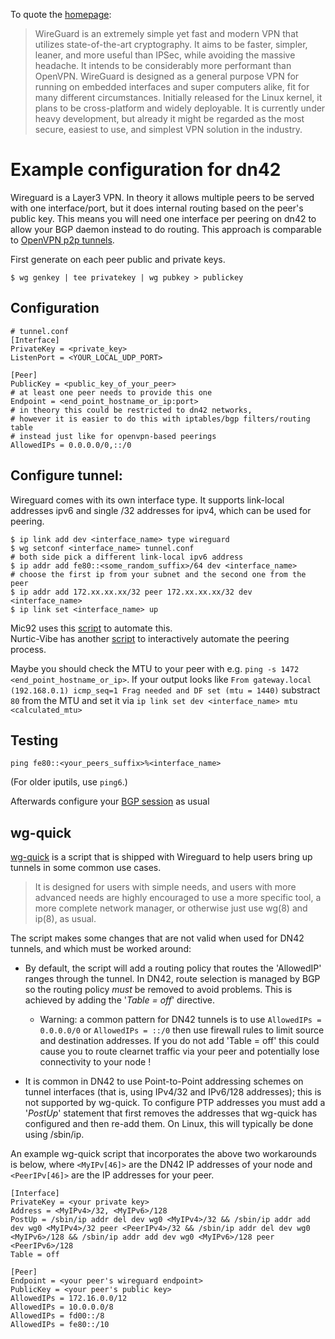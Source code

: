 To quote the [homepage](https://www.wireguard.io/):

> WireGuard is an extremely simple yet fast and modern VPN that utilizes state-of-the-art cryptography. It aims to be faster, simpler, leaner, and more useful than IPSec, while avoiding the massive headache. It intends to be considerably more performant than OpenVPN. WireGuard is designed as a general purpose VPN for running on embedded interfaces and super computers alike, fit for many different circumstances. Initially released for the Linux kernel, it plans to be cross-platform and widely deployable. It is currently under heavy development, but already it might be regarded as the most secure, easiest to use, and simplest VPN solution in the industry.

# Example configuration for dn42

Wireguard is a Layer3 VPN. In theory it allows multiple peers to be served with one interface/port, but it does internal routing based on the peer's public key. This means you will need one interface per peering on dn42
to allow your BGP daemon instead to do routing. This approach is comparable to [OpenVPN p2p tunnels](/howto/openvpn).

First generate on each peer public and private keys.

```
$ wg genkey | tee privatekey | wg pubkey > publickey
```

## Configuration

```
# tunnel.conf
[Interface]
PrivateKey = <private_key>
ListenPort = <YOUR_LOCAL_UDP_PORT>

[Peer]
PublicKey = <public_key_of_your_peer>
# at least one peer needs to provide this one
Endpoint = <end_point_hostname_or_ip:port>
# in theory this could be restricted to dn42 networks,
# however it is easier to do this with iptables/bgp filters/routing table 
# instead just like for openvpn-based peerings
AllowedIPs = 0.0.0.0/0,::/0
```

## Configure tunnel:

Wireguard comes with its own interface type. 
It supports link-local addresses ipv6 and single /32 addresses for ipv4, which can be used for peering.

```
$ ip link add dev <interface_name> type wireguard
$ wg setconf <interface_name> tunnel.conf
# both side pick a different link-local ipv6 address
$ ip addr add fe80::<some_random_suffix>/64 dev <interface_name>
# choose the first ip from your subnet and the second one from the peer
$ ip addr add 172.xx.xx.xx/32 peer 172.xx.xx.xx/32 dev <interface_name>
$ ip link set <interface_name> up
```

Mic92 uses this [script](https://github.com/Mic92/bird-dn42/tree/master/wireguard) to automate this.  
Nurtic-Vibe has another [script](https://git.dn42.us/Nurtic-Vibe/grmml-helper/src/master/create_wg.sh) to interactively automate the peering process.

Maybe you should check the MTU to your peer with e.g. `ping -s 1472 <end_point_hostname_or_ip>`. If your output looks like `From gateway.local (192.168.0.1) icmp_seq=1 Frag needed and DF set (mtu = 1440)` substract `80` from the MTU and set it via `ip link set dev <interface_name> mtu <calculated_mtu>`

## Testing

```
ping fe80::<your_peers_suffix>%<interface_name>
```

(For older iputils, use `ping6`.)

Afterwards configure your [BGP session](/howto/Bird) as usual

## wg-quick

[wg-quick](https://git.zx2c4.com/wireguard-tools/about/src/man/wg-quick.8) is a script that is shipped with Wireguard to help users bring up tunnels in some common use cases. 

> It is designed for users with simple needs, and users with more advanced needs are highly encouraged to use a more specific tool, a more complete network manager, or otherwise just use wg(8) and ip(8), as usual.

The script makes some changes that are not valid when used for DN42 tunnels, and which must be worked around:

- By default, the script will add a routing policy that routes the 'AllowedIP' ranges through the tunnel. In DN42, route selection is managed by BGP so the routing policy *must* be removed to avoid problems. This is achieved by adding the '_Table = off_' directive. 

  - Warning: a common pattern for DN42 tunnels is to use `AllowedIPs = 0.0.0.0/0` or `AllowedIPs = ::/0` then use firewall rules to limit source and destination addresses. If you do not add 'Table = off' this could cause you to route clearnet traffic via your peer and potentially lose connectivity to your node !

- It is common in DN42 to use Point-to-Point addressing schemes on tunnel interfaces (that is, using IPv4/32 and IPv6/128 addresses); this is not supported by wg-quick. To configure PTP addresses you must add a '_PostUp_' statement that first removes the addresses that wg-quick has configured and then re-add them. On Linux, this will typically be done using /sbin/ip.

An example wg-quick script that incorporates the above two workarounds is below, where `<MyIPv[46]>` are the DN42 IP addresses of your node and `<PeerIPv[46]>` are the IP addresses for your peer. 

```
[Interface]
PrivateKey = <your private key>
Address = <MyIPv4>/32, <MyIPv6>/128
PostUp = /sbin/ip addr del dev wg0 <MyIPv4>/32 && /sbin/ip addr add dev wg0 <MyIPv4>/32 peer <PeerIPv4>/32 && /sbin/ip addr del dev wg0 <MyIPv6>/128 && /sbin/ip addr add dev wg0 <MyIPv6>/128 peer <PeerIPv6>/128
Table = off
 
[Peer]
Endpoint = <your peer's wireguard endpoint>
PublicKey = <your peer's public key>
AllowedIPs = 172.16.0.0/12
AllowedIPs = 10.0.0.0/8
AllowedIPs = fd00::/8
AllowedIPs = fe80::/10
```

